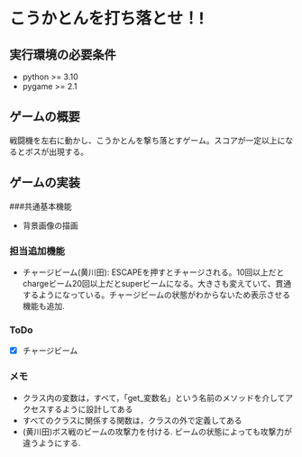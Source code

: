 # こうかとんを打ち落とせ！!
## 実行環境の必要条件
* python >= 3.10
* pygame >= 2.1

## ゲームの概要
戦闘機を左右に動かし、こうかとんを撃ち落とすゲーム。スコアが一定以上になるとボスが出現する。

## ゲームの実装
###共通基本機能
* 背景画像の描画
### 担当追加機能
* チャージビーム(黄川田): ESCAPEを押すとチャージされる。10回以上だとchargeビーム20回以上だとsuperビームになる。大きさも変えていて、貫通するようになっている。チャージビームの状態がわからないため表示させる機能も追加.
### ToDo
- [x] チャージビーム
### メモ
* クラス内の変数は，すべて，「get_変数名」という名前のメソッドを介してアクセスするように設計してある
* すべてのクラスに関係する関数は，クラスの外で定義してある
* (黄川田)ボス戦のビームの攻撃力を付ける. ビームの状態によっても攻撃力が違うようにする.
